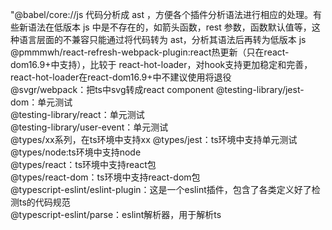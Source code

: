 "@babel/core://js 代码分析成 ast ，方便各个插件分析语法进行相应的处理。有些新语法在低版本 js 中是不存在的，如箭头函数，rest 参数，函数默认值等，这种语言层面的不兼容只能通过将代码转为 ast，分析其语法后再转为低版本 js  
@pmmmwh/react-refresh-webpack-plugin:react热更新（只在react-dom16.9+中支持），比较于 react-hot-loader，对hook支持更加稳定和完善，react-hot-loader在react-dom16.9+中不建议使用将退役  
@svgr/webpack：把ts中svg转成react component
@testing-library/jest-dom：单元测试     
@testing-library/react：单元测试  
@testing-library/user-event：单元测试  
@types/xx系列，在ts环境中支持xx
@types/jest：ts环境中支持单元测试  
@types/node:ts环境中支持node  
@types/react：ts环境中支持react包  
@types/react-dom：ts环境中支持react-dom包    
@typescript-eslint/eslint-plugin：这是一个eslint插件，包含了各类定义好了检测ts的代码规范  
@typescript-eslint/parse：eslint解析器，用于解析ts  
